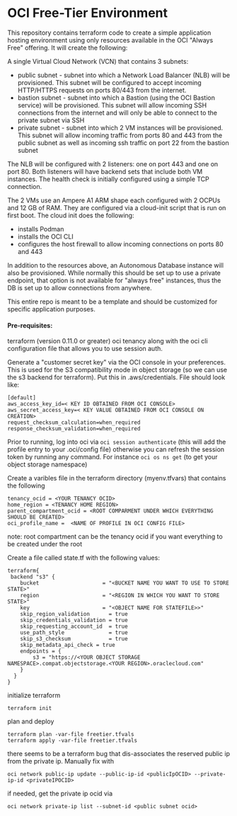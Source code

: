 # OCI Free-Tier Environment

This repository contains terraform code to create a simple application hosting environment using only resources
available in the OCI "Always Free" offering. It will create the following:

A single Virtual Cloud Network (VCN) that contains 3 subnets:

* public subnet - subnet into which a Network Load Balancer (NLB) will be provisioned. This subnet will be configured to
  accept incoming HTTP/HTTPS requests on ports 80/443 from the internet.
* bastion subnet - subnet into which a Bastion (using the OCI Bastion service) will be provisioned. This subnet will
  allow incoming SSH connections from the internet and will only be able to connect to the private subnet via SSH
* private subnet - subnet into which 2 VM instances will be provisioned. This subnet will allow incoming traffic from
  ports 80 and 443 from the public subnet as well as incoming ssh traffic on port 22 from the bastion subnet

The NLB will be configured with 2 listeners: one on port 443 and one on port 80. Both listeners will have backend sets
that include both VM instances. The health check is initially configured using a simple TCP connection.

The 2 VMs use an Ampere A1 ARM shape each configured with 2 OCPUs and 12 GB of RAM. They are configured via a cloud-init
script that is run on first boot. The cloud init does the following:

* installs Podman
* installs the OCI CLI
* configures the host firewall to allow incoming connections on ports 80 and 443

In addition to the resources above, an Autonomous Database instance will also be provisioned. While normally this should
be set up to use a private endpoint, that option is not available for "always free" instances, thus the DB is set up to
allow connections from anywhere.

This entire repo is meant to be a template and should be customized for specific application purposes.

#### Pre-requisites:

terraform (version 0.11.0 or greater)
oci tenancy along with the oci cli configuration file that allows you to use session auth.

Generate a "customer secret key" via the OCI console in your preferences. This is used for the S3 compatibility mode in
object storage (so we can use the s3 backend for terraform). Put this in .aws/credentials. File should look like:

```
[default]
aws_access_key_id=< KEY ID OBTAINED FROM OCI CONSOLE>
aws_secret_access_key=< KEY VALUE OBTAINED FROM OCI CONSOLE ON CREATION>
request_checksum_calculation=when_required
response_checksum_validation=when_required
```

Prior to running, log into oci via
```oci session authenticate``` (this will add the profile entry to your .oci/config file)
otherwise you can refresh the session token by running any command. For instance
```oci os ns get``` (to get your object storage namespace)

Create a varibles file in the terraform directory (myenv.tfvars) that contains the following

```
tenancy_ocid = <YOUR TENANCY OCID>
home_region = <TENANCY HOME REGION>
parent_compartment_ocid = <ROOT COMPARMENT UNDER WHICH EVERYTHING SHOULD BE CREATED>
oci_profile_name =  <NAME OF PROFILE IN OCI CONFIG FILE>
```

note: root compartment can be the tenancy ocid if you want everything to be created under the root

Create a file called state.tf with the following values:

```
terraform{
 backend "s3" {
    bucket                    = "<BUCKET NAME YOU WANT TO USE TO STORE STATE>"
    region                    = "<REGION IN WHICH YOU WANT TO STORE STATE>"
    key                       = "<OBJECT NAME FOR STATEFILE>>"
    skip_region_validation      = true
    skip_credentials_validation = true
    skip_requesting_account_id  = true
    use_path_style              = true
    skip_s3_checksum            = true
    skip_metadata_api_check = true
    endpoints = {
        s3 = "https://<YOUR OBJECT STORAGE NAMESPACE>.compat.objectstorage.<YOUR REGION>.oraclecloud.com"
    }
  }
}

````

initialize terraform

```
terraform init
```

plan and deploy

```
terraform plan -var-file freetier.tfvals
terraform apply -var-file freetier.tfvals
```

there seems to be a terraform bug that dis-associates the reserved public ip from the private ip. Manually fix with

```
oci network public-ip update --public-ip-id <publicIpOCID> --private-ip-id <privateIPOCID>
```

if needed, get the private ip ocid via

```
oci network private-ip list --subnet-id <public subnet ocid>
```
